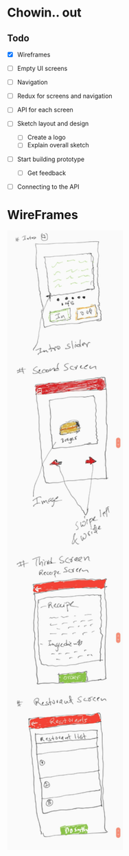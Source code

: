 # Chowin.. out

## Todo

- [x] Wireframes 
- [ ] Empty UI screens
- [ ] Navigation
- [ ] Redux for screens and navigation 
- [ ] API for each screen
- [ ] Sketch layout and design
  - [ ] Create a logo
  - [ ] Explain overall sketch
- [ ] Start building prototype
  - [ ] Get feedback
- [ ] Connecting to the API


# WireFrames 

<div style={{display: flex; flex-direction: row}}>
  <img src="project-plan-files/first-basic-sketch.jpg" width="270" />

</div>
